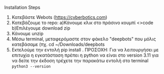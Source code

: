 Installation Steps
1. Κατεβάστε Webots  (https://cyberbotics.com)
2. Κατεβάζουμε το repo:
   a)Κάνουμε κλικ στο πράσινο κουμπί <>code
   b)Επιλέγουμε download zip
3. Κάνουμε unzip
4. Μέσω terminal, μεταφερόμαστε στον φάκελο "deepbots" που μόλις κατεβάσαμε (πχ. cd ~/Downloads/deepbots
5. Εκτελούμε την εντολή pip install .
ΠΡΟΣΟΧΗ: Για να λειτουργήσει με επιτυχία η εγκατάσταση πρέπει η python να είναι στο version 3.11
για να δείτε την έκδοση τρέχετε την παρακάτω εντολή στο terminal
```python3 --version```

